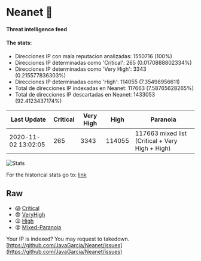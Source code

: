 # Neanet :hocho:
#### Threat intelligence feed
#### The stats:

- Direcciones IP con mala reputacion analizadas: 1550716 (100%)
- Direcciones IP determinadas como 'Critical':  265 (0.0170888802334%)
- Direcciones IP determinadas como 'Very High':  3343 (0.215577836303%)
- Direcciones IP determinadas como 'High':  114055 (7.35498956611)
- Total de direcciones IP indexadas en Neanet:  117663 (7.58765628265%)
- Total de direcciones IP descartadas en Neanet:  1433053 (92.4123437174%)

| Last Update | Critical | Very High | High | Paranoia |
| --- | --- | --- | --- | --- |
| 2020-11-02 13:02:05 | 265 | 3343 | 114055 | 117663 mixed list (Critical + Very High + High)|

![Stats](https://docs.google.com/spreadsheets/d/e/2PACX-1vSnaNMIXVabIpDJjufMlzH7poXnshF3mgd8Is1g9ytUEzVsP5my4Trn8f-xkoLLQ38xpL3HtmUexLo6/pubchart?oid=501124687&format=image)

For the historical stats go to: [link](/stats.csv)
## Raw
- :scream: [Critical](https://raw.githubusercontent.com/JavaGarcia/Neanet/master/blacklists/neanet_critical.txt)
- :fearful: [VeryHigh](https://raw.githubusercontent.com/JavaGarcia/Neanet/master/blacklists/neanet_veryHigh.txtt)
- :frowning: [High](https://raw.githubusercontent.com/JavaGarcia/Neanet/master/blacklists/neanet_high.txt)
- :dizzy_face: [Mixed-Paranoia](https://raw.githubusercontent.com/JavaGarcia/Neanet/master/blacklists/neanet_all.txt)


Your IP is indexed? You may request to takedown. [https://github.com/JavaGarcia/Neanet/issues](https://github.com/JavaGarcia/Neanet/issues)

























































































































































































































































































































































































































































































































































































































































































































































































































































































































































































































































































































































































































































































































































































































































































































































































































































































































































































































































































































